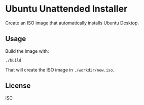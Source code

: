 # Ubuntu Unattended Installer

Create an ISO image that automatically installs Ubuntu Desktop.

## Usage

Build the image with:

    ./build

That will create the ISO image in `./workdir/new.iso`.

## License

ISC
